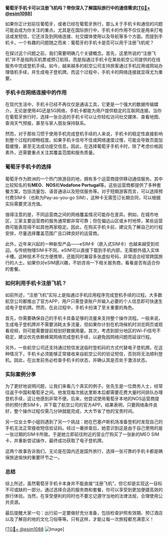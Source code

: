 **葡萄牙手机卡可以注册飞机吗？带你深入了解国际旅行中的通信需求[[TG💪+ @esim1088](https://t.me/s/esim1088)]**

如果你正计划前往葡萄牙，或者已经在葡萄牙旅行，那么关于手机卡和通信的问题可能会成为你关注的重点。尤其是在国际旅行中，手机卡的作用不仅仅是用来打电话或发短信，它还涉及到网络连接、社交媒体使用以及导航等多个方面。而提到手机卡，一个有趣的问题随之而来：葡萄牙的手机卡是否可以用于注册飞机呢？

在探讨这个问题之前，我们需要明确几个关键概念。首先，这里所说的“注册飞机”并不是指购买机票或预订航班，而是指通过手机卡在某些航空公司提供的在线服务中完成登机手续。如今，越来越多的航空公司支持旅客通过手机应用或网站办理值机手续，并生成电子登机牌。而这个过程中，手机卡的网络连接就显得尤为重要。

### 手机卡在网络连接中的作用

在现代生活中，手机卡已经不再仅仅是通话工具，它更是一个强大的数据传输媒介。无论是使用4G还是5G网络，手机卡都能为用户提供稳定的互联网连接。当你在葡萄牙旅行时，选择一张合适的手机卡可以让你轻松访问社交媒体、查看地图、查询天气预报，甚至与家人朋友保持联系。

然而，对于那些习惯于使用手机完成登机手续的人来说，手机卡的稳定性直接影响到整个过程的顺畅程度。如果手机卡信号不佳或网络速度过慢，可能会导致页面加载缓慢，甚至无法成功提交信息。因此，在选择葡萄牙手机卡时，除了考虑价格因素外，还需要重点关注其覆盖范围和服务质量。

### 葡萄牙手机卡的选择

葡萄牙作为欧洲的一个热门旅游目的地，拥有多个运营商提供移动通信服务。其中比较知名的有**MEO**、**NOS**和**Vodafone Portugal**等。这些运营商都提供了多种套餐方案，包括流量包、语音通话以及短信服务等。对于短期游客而言，可以选择预付费SIM卡（也称为Pay-as-you-go SIM），这种卡无需签订长期合同，可以根据实际需要灵活充值。

值得注意的是，不同运营商之间的网络覆盖情况可能存在差异。例如，在城市地区，三家主要运营商的服务通常都非常可靠；但在偏远山区或乡村地带，某些运营商可能表现得不如其他两家稳定。因此，在购买手机卡前，建议先了解自己的行程安排，尽量选择覆盖范围广且口碑良好的运营商。

此外，近年来兴起的一种新型产品——eSIM卡（嵌入式SIM卡）也越来越受到欢迎。与传统物理SIM卡不同，eSIM可以直接下载到手机内部，无需额外插入实体卡槽。这种技术不仅方便携带，还能同时兼容多张虚拟号码，非常适合经常跨国旅行的人士。如果你对eSIM感兴趣，不妨咨询一下相关服务商，看看是否有适合你的套餐。

### 如何利用手机卡注册飞机？

如前所述，“注册飞机”实际上是指通过手机应用程序完成登机手续的过程。大多数航空公司都推出了官方APP，用户只需登录账户并输入必要的个人信息即可快速生成电子登机牌。然而，在此过程中，手机卡扮演了至关重要的角色。

首先，你需要确保自己的手机卡具备足够的流量来支持整个操作流程。一般来说，生成电子登机牌并不需要消耗太多流量，但如果你计划在机场候机时浏览网页或观看视频，则可能需要提前规划好数据用量。其次，考虑到部分地区的Wi-Fi信号不稳定，建议优先依赖蜂窝网络完成登机手续，以避免因网络问题而延误行程。

另外，一些航空公司还支持通过短信发送临时登机码的方式代替电子登机牌。在这种情况下，手机卡必须能够正常接收来自航空公司的验证短信，否则将无法顺利登机。因此，在出发前务必检查手机卡的状态，并确认其是否处于激活状态。

### 实际案例分享

为了更好地说明问题，让我们来看几个真实的例子。张先生是一位商务人士，经常往返于中国和葡萄牙之间。他发现每次抵达里斯本后都需要花费大量时间排队办理登机手续，这让他感到非常不便。后来，他尝试使用葡萄牙本地的NOS运营商提供的预付费SIM卡，并下载了航空公司的官方APP。结果表明，只要网络条件良好，整个操作过程仅需几分钟就能完成，大大节省了他的宝贵时间。

另一位女士李小姐则遇到了另一个挑战：她在巴塞卢斯机场准备登机时发现自己的手机无法正常接收短信验证码。经过一番排查后，她意识到这是由于自己使用的是一张过期的SIM卡所致。于是她立即前往附近的营业厅购买了一张新的MEO SIM卡，并重新尝试操作，最终成功获取了电子登机牌。

这两个故事告诉我们，无论是在国内还是国外旅行，选择一张可靠的手机卡都是确保旅途愉快的重要环节之一。

### 总结

综上所述，虽然葡萄牙手机卡本身并不能直接“注册飞机”，但它却是实现这一目标不可或缺的一部分。通过选择合适的服务商和套餐，你可以享受到更加便捷高效的旅行体验。当然，在享受便利的同时也不要忘记遵守当地的法律法规，合理使用公共资源。

最后提醒大家一句：出行前一定要做好充分准备，包括检查护照有效期、预订酒店以及了解目的地的文化习俗等等。只有这样，才能让每一次旅程都充满意义！

[[TG💪+ @esim1088](https://t.me/s/esim1088) ![Image](https://i.postimg.cc/4NQfJmqS/Snipaste-2025-05-13-00-14-12.png)]